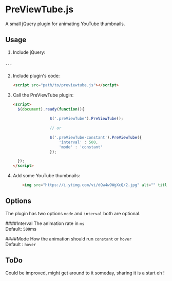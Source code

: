 # PreViewTube.js
A small jQuery plugin for animating YouTube thumbnails.

## Usage

1. Include jQuery:

	```html
<script src="path/to/jquery.min.js"></script>

	```

2. Include plugin's code:

	```html
	<script src="path/to/previewtube.js"></script>
	```

3. Call the PreViewTube plugin:

	```html
	<script>
	  $(document).ready(function(){
	  
	  				$('.preViewTube').PreViewTube();
					
					// or
	
					$('.preViewTube-constant').PreViewTube({
						'interval' : 500,
						'mode' : 'constant'
					});
	
	  });
	</script>
	```

3. Add some YouTube thumbnails:

	```html
		<img src="https://i.ytimg.com/vi/dQw4w9WgXcQ/2.jpg" alt="" title="" width="150px" class="preViewTube"/>'
	```

## Options

The plugin has two options `mode` and `interval` both are optional.

####Interval 
The animation rate in `ms`  
Default: `500`ms

####Mode 
How the animation should run 
`constant` or `hover`  
Default : `hover`

## ToDo

Could be improved, might get around to it someday, sharing it is a start eh !